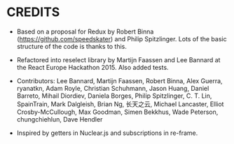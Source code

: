 # CREDITS

* Based on a proposal for Redux by Robert Binna
  (https://github.com/speedskater) and Philip Spitzlinger. Lots of the
  basic structure of the code is thanks to this.

* Refactored into reselect library by Martijn Faassen and Lee Bannard
  at the React Europe Hackathon 2015. Also added tests.

* Contributors: Lee Bannard, Martijn Faassen, Robert Binna, Alex
  Guerra, ryanatkn, Adam Royle, Christian Schuhmann, Jason Huang,
  Daniel Barreto, Mihail Diordiev, Daniela Borges, Philip Spitzlinger,
  C. T. Lin, SpainTrain, Mark Dalgleish, Brian Ng, 长天之云, Michael Lancaster,
  Elliot Crosby-McCullough, Max Goodman, Simen Bekkhus, Wade Peterson,
  chungchiehlun, Dave Hendler

* Inspired by getters in Nuclear.js and subscriptions in re-frame.
